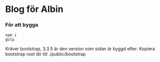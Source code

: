 Blog för Albin
==============

### För att bygga
    npm i
    gulp

Kräver bootstrap, 3.3.5 är den version som sidan är byggd efter.
Kopiera bootstrap root dir till ./public/bootstrap
